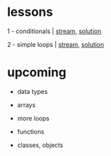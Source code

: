 # lessons

1 - conditionals | [stream](https://youtu.be/bKxHXhvsQpw), [solution](https://github.com/spirituni/lessons/pull/1)

2 - simple loops | [stream](https://youtu.be/pEQzy7nbrLE), [solution](https://github.com/spirituni/lessons/pull/2)

# upcoming

- data types

- arrays

- more loops

- functions

- classes, objects
